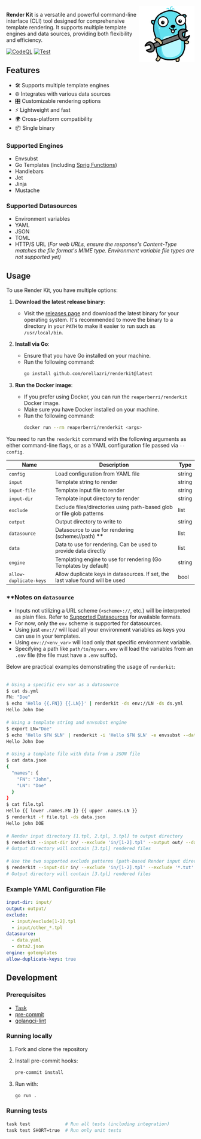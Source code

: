 <img src="assets/logo.svg" alt="Render Kit Logo" width="150px" align="right" />

**Render Kit** is a versatile and powerful command-line interface (CLI) tool designed for comprehensive template rendering. It supports multiple template engines and data sources, providing both flexibility and efficiency.

[![CodeQL](https://github.com/orellazri/renderkit/actions/workflows/github-code-scanning/codeql/badge.svg)](https://github.com/orellazri/renderkit/actions/workflows/github-code-scanning/codeql)
[![Test](https://github.com/orellazri/renderkit/actions/workflows/test.yml/badge.svg)](https://github.com/orellazri/renderkit/actions/workflows/test.yml)

## Features

- 🛠️ Supports multiple template engines
- 🌐 Integrates with various data sources
- 🎛️ Customizable rendering options
- ⚡ Lightweight and fast
- 🌍 Cross-platform compatibility
- 📦 Single binary

### Supported Engines

- Envsubst
- Go Templates (including [Sprig Functions](http://masterminds.github.io/sprig/))
- Handlebars
- Jet
- Jinja
- Mustache

### Supported Datasources

- Environment variables
- YAML
- JSON
- TOML
- HTTP/S URL (_For web URLs, ensure the response's Content-Type matches the file format's MIME type. Environment variable file types are not supported yet)_

## Usage

To use Render Kit, you have multiple options:

1. **Download the latest release binary**:

   - Visit the [releases page](https://github.com/orellazri/renderkit/releases) and download the latest binary for your operating system. It's recommended to move the binary to a directory in your `PATH` to make it easier to run such as `/usr/local/bin`.

1. **Install via Go**:

   - Ensure that you have Go installed on your machine.
   - Run the following command:
     ```bash
     go install github.com/orellazri/renderkit@latest
     ```

1. **Run the Docker image**:

   - If you prefer using Docker, you can run the `reaperberri/renderkit` Docker image.
   - Make sure you have Docker installed on your machine.
   - Run the following command:
     ```bash
     docker run --rm reaperberri/renderkit <args>
     ```

You need to run the `renderkit` command with the following arguments as either command-line flags, or as a YAML configuration file passed via `--config`.

| Name                   | Description                                                                    | Type   |
| ---------------------- | ------------------------------------------------------------------------------ | ------ |
| `config`               | Load configuration from YAML file                                              | string |
| `input`                | Template string to render                                                      | string |
| `input-file`           | Template input file to render                                                  | string |
| `input-dir`            | Template input directory to render                                             | string |
| `exclude`              | Exclude files/directories using path-based glob or file glob patterns          | list   |
| `output`               | Output directory to write to                                                   | string |
| `datasource`           | Datasource to use for rendering (scheme://path) **\*\***                       | list   |
| `data`                 | Data to use for rendering. Can be used to provide data directly                | list   |
| `engine`               | Templating engine to use for rendering (Go Templates by default)               | string |
| `allow-duplicate-keys` | Allow duplicate keys in datasources. If set, the last value found will be used | bool   |

### \*\*Notes on `datasource`

- Inputs not utilizing a URL scheme (`<scheme>://`, etc.) will be interpreted as plain files. Refer to [Supported Datasources](#supported-datasources) for available formats.
- For now, only the `env` scheme is supported for datasources.
- Using just `env://` will load all your environment variables as keys you can use in your templates.
- Using `env://<env_var>` will load only that specific environment variable.
- Specifying a path like `path/to/myvars.env` will load the variables from an `.env` file (the file must have a `.env` suffix).

Below are practical examples demonstrating the usage of `renderkit`:

```bash

# Using a specific env var as a datasource
$ cat ds.yml
FN: "Doe"
$ echo 'Hello {{.FN}} {{.LN}}' | renderkit -ds env://LN -ds ds.yml
Hello John Doe

# Using a template string and envsubst engine
$ export LN="Doe"
$ echo 'Hello $FN $LN' | renderkit -i 'Hello $FN $LN' -e envsubst --data "FN=John"
Hello John Doe

# Using a template file with data from a JSON file
$ cat data.json
{
  "names": {
    "FN": "John",
    "LN": "Doe"
  }
}
$ cat file.tpl
Hello {{ lower .names.FN }} {{ upper .names.LN }}
$ renderkit -f file.tpl -ds data.json
Hello john DOE

# Render input directory [1.tpl, 2.tpl, 3.tpl] to output directory
$ renderkit --input-dir in/ --exclude 'in/[1-2].tpl' --output out/ --datasource data.yml --data myKey=myValue --engine jinja
# Output directory will contain [3.tpl] rendered files

# Use the two supported exclude patterns (path-based Render input directory [1.tpl, 2.tpl, 3.tpl, 1.txt] to output directory
$ renderkit --input-dir in/ --exclude 'in/[1-2].tpl' --exclude '*.txt' --datasource data.yml
# Output directory will contain [3.tpl] rendered files

```

### Example YAML Configuration File

```yaml
input-dir: input/
output: output/
exclude:
  - input/exclude[1-2].tpl
  - input/other_*.tpl
datasource:
  - data.yaml
  - data2.json
engine: gotemplates
allow-duplicate-keys: true
```

## Development

### Prerequisites

- [Task](https://taskfile.dev/)
- [pre-commit](https://pre-commit.com/)
- [golangci-lint](https://github.com/golangci/golangci-lint)

### Running locally

1.  Fork and clone the repository
1.  Install pre-commit hooks:

    ```bash
    pre-commit install
    ```

1.  Run with:

    ```bash
    go run .
    ```

### Running tests

```bash
task test             # Run all tests (including integration)
task test SHORT=true  # Run only unit tests
```
